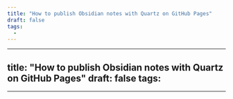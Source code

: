 ```yaml
---
title: "How to publish Obsidian notes with Quartz on GitHub Pages"
draft: false
tags:
  - 
---
```

 
---
title: "How to publish Obsidian notes with Quartz on GitHub Pages"
draft: false
tags:
  - 
---
 
